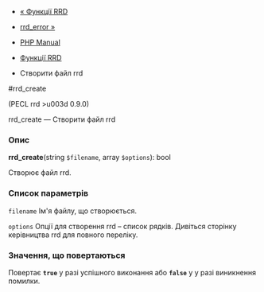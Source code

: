 - [« Функції RRD](ref.rrd.md)
- [rrd_error »](function.rrd-error.md)

- [PHP Manual](index.md)
- [Функції RRD](ref.rrd.md)
- Створити файл rrd

#rrd_create

(PECL rrd \>u003d 0.9.0)

rrd_create — Створити файл rrd

### Опис

**rrd_create**(string `$filename`, array `$options`): bool

Створює файл rrd.

### Список параметрів

`filename`
Ім'я файлу, що створюється.

`options`
Опції для створення rrd – список рядків. Дивіться сторінку керівництва rrd
для повного переліку.

### Значення, що повертаються

Повертає **`true`** у разі успішного виконання або **`false`** у
у разі виникнення помилки.
